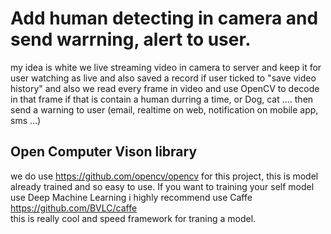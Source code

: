 
# Add human detecting in camera and send warrning, alert to user. 

my idea is white we live streaming video in camera to server and keep it for user watching as live and also saved a record if user ticked to "save video history" 
and also we read every frame in video and use OpenCV to decode in that frame if that is contain a human durring a time, or Dog, cat .... then send a warning to user (email, realtime on web, notification on mobile app, sms ...)

## Open Computer Vison library 
we do use https://github.com/opencv/opencv for this project, this is model already trained and so easy to use.
If you want to training your self model use Deep Machine Learning i highly recommend use Caffe https://github.com/BVLC/caffe  
this is really cool and speed framework for traning a model.

